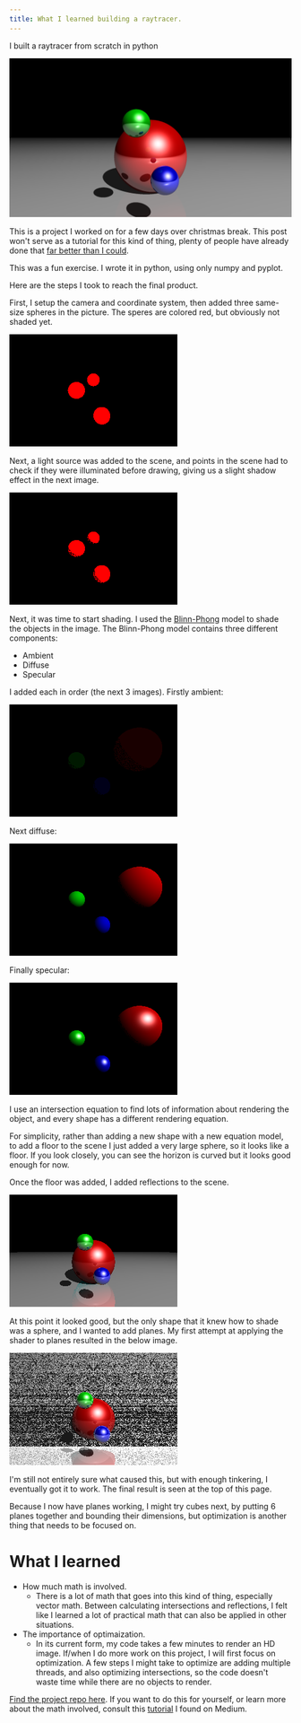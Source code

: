 ```yaml
---
title: What I learned building a raytracer.
---
```

I built a raytracer from scratch in python

![final product][topimage]

This is a project I worked on for a few days over christmas break. This post won't serve as a tutorial for this kind of thing, plenty of people have already done that [far better than I could][tutorial].

This was a fun exercise. I wrote it in python, using only numpy and pyplot.

Here are the steps I took to reach the final product.

First, I setup the camera and coordinate system, then added three same-size spheres in the picture.
The speres are colored red, but obviously not shaded yet. 

![initial setup][im01]

Next, a light source was added to the scene, and points in the scene had to check if they were illuminated before drawing,
giving us a slight shadow effect in the next image.

![adding a light source][im02]

Next, it was time to start shading. I used the [Blinn-Phong][blinn-phong] model to shade the objects in the image.
The Blinn-Phong model contains three different components:
- Ambient
- Diffuse
- Specular

I added each in order (the next 3 images). Firstly ambient:

![ambient component][im03]

Next diffuse:

![diffuse component][im04]

Finally specular:

![specular component][im05]

I use an intersection equation to find lots of information about rendering the object,
and every shape has a different rendering equation.

For simplicity, rather than adding a new shape with a new equation model, to add a floor to the scene I just added
a very large sphere, so it looks like a floor. If you look closely, you can see the horizon is curved but it looks
good enough for now.

Once the floor was added, I added reflections to the scene.

![adding reflections][im06]

At this point it looked good, but the only shape that it knew how to shade was a sphere, 
and I wanted to add planes. My first attempt at applying the shader to planes resulted in the below image.

![attempting to add planes][im08]

I'm still not entirely sure what caused this, but with enough tinkering, I eventually got it to work. The final result is
seen at the top of this page.

Because I now have planes working, I might try cubes next, by putting 6 planes together and bounding their dimensions,
but optimization is another thing that needs to be focused on.

# What I learned

- How much math is involved.
    - There is a lot of math that goes into this kind of thing, especially vector math.
    Between calculating intersections and reflections,
    I felt like I learned a lot of practical math that can also be applied in other situations.
- The importance of optimaization.
    - In its current form, my code takes a few minutes to render an HD image.
    If/when I do more work on this project, I will first focus on optimization.
    A few steps I might take to optimize are adding multiple threads, and also optimizing intersections,
    so the code doesn't waste time while there are no objects to render.

[Find the project repo here][repo].
If you want to do this for yourself, or learn more about the math involved,
consult this [tutorial][tutorial] I found on Medium.

[topimage]: /assets/2021/05/17/raytracing-images/image.png
[im01]: /assets/2021/05/17/raytracing-images/01.png
[im02]: /assets/2021/05/17/raytracing-images/02.png
[im03]: /assets/2021/05/17/raytracing-images/03ambient.png
[im04]: /assets/2021/05/17/raytracing-images/04diffuse.png
[im05]: /assets/2021/05/17/raytracing-images/05specular.png
[im06]: /assets/2021/05/17/raytracing-images/06reflection.png
[im07]: /assets/2021/05/17/raytracing-images/07HD.png
[im08]: /assets/2021/05/17/raytracing-images/08plane_try.png
[repo]: https://github.com/sam-baumann/raytracing
[tutorial]: https://medium.com/swlh/ray-tracing-from-scratch-in-python-41670e6a96f9
[blinn-phong]: https://en.wikipedia.org/wiki/Blinn%E2%80%93Phong_reflection_model